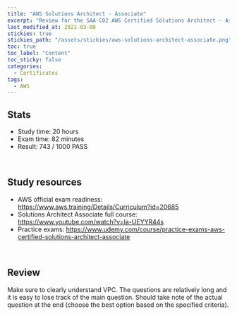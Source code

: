 ```yaml
---
title: "AWS Solutions Architect - Associate"
excerpt: "Review for the SAA-C02 AWS Certified Solutions Architect - Associate certificate"
last_modified_at: 2021-03-08
stickies: true
stickies_path: "/assets/stickies/aws-solutions-architect-associate.png"
toc: true
toc_label: "Content"
toc_sticky: false
categories:
  - Certificates
tags:
  - AWS
---
```


## Stats
- Study time: 20 hours
- Exam time: 82 minutes
- Result: 743 / 1000 PASS

<br>

## Study resources
- AWS official exam readiness: <https://www.aws.training/Details/Curriculum?id=20685>
- Solutions Architect Associate full course: <https://www.youtube.com/watch?v=Ia-UEYYR44s>
- Practice exams: <https://www.udemy.com/course/practice-exams-aws-certified-solutions-architect-associate>

<br>

## Review
Make sure to clearly understand VPC. The questions are relatively long and it is easy to lose track of the main question. Should take note of the actual question at the end (choose the best option based on the specified criteria).

<br>
